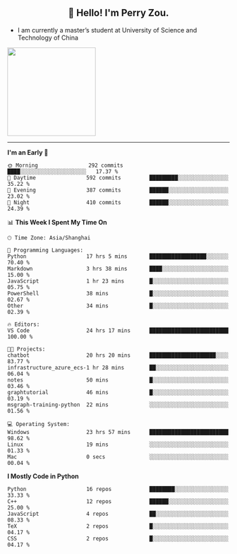 <h2 align="center">👋 Hello! I'm Perry Zou.</h2>

- I am currently a master’s student at University of Science and Technology of China

<img height=200 align="center" src="https://github-readme-stats.vercel.app/api?username=zonepg" />

-------

<!--START_SECTION:waka-->
**I'm an Early 🐤** 

```text
🌞 Morning                292 commits         ████░░░░░░░░░░░░░░░░░░░░░   17.37 % 
🌆 Daytime                592 commits         █████████░░░░░░░░░░░░░░░░   35.22 % 
🌃 Evening                387 commits         ██████░░░░░░░░░░░░░░░░░░░   23.02 % 
🌙 Night                  410 commits         ██████░░░░░░░░░░░░░░░░░░░   24.39 % 
```


📊 **This Week I Spent My Time On** 

```text
🕑︎ Time Zone: Asia/Shanghai

💬 Programming Languages: 
Python                   17 hrs 5 mins       ██████████████████░░░░░░░   70.40 % 
Markdown                 3 hrs 38 mins       ████░░░░░░░░░░░░░░░░░░░░░   15.00 % 
JavaScript               1 hr 23 mins        █░░░░░░░░░░░░░░░░░░░░░░░░   05.75 % 
PowerShell               38 mins             █░░░░░░░░░░░░░░░░░░░░░░░░   02.67 % 
Other                    34 mins             █░░░░░░░░░░░░░░░░░░░░░░░░   02.39 % 

🔥 Editors: 
VS Code                  24 hrs 17 mins      █████████████████████████   100.00 % 

🐱‍💻 Projects: 
chatbot                  20 hrs 20 mins      █████████████████████░░░░   83.77 % 
infrastructure_azure_ecs-1 hr 28 mins        ██░░░░░░░░░░░░░░░░░░░░░░░   06.04 % 
notes                    50 mins             █░░░░░░░░░░░░░░░░░░░░░░░░   03.46 % 
graphtutorial            46 mins             █░░░░░░░░░░░░░░░░░░░░░░░░   03.19 % 
msgraph-training-python  22 mins             ░░░░░░░░░░░░░░░░░░░░░░░░░   01.56 % 

💻 Operating System: 
Windows                  23 hrs 57 mins      █████████████████████████   98.62 % 
Linux                    19 mins             ░░░░░░░░░░░░░░░░░░░░░░░░░   01.33 % 
Mac                      0 secs              ░░░░░░░░░░░░░░░░░░░░░░░░░   00.04 % 
```

**I Mostly Code in Python** 

```text
Python                   16 repos            ████████░░░░░░░░░░░░░░░░░   33.33 % 
C++                      12 repos            ██████░░░░░░░░░░░░░░░░░░░   25.00 % 
JavaScript               4 repos             ██░░░░░░░░░░░░░░░░░░░░░░░   08.33 % 
TeX                      2 repos             █░░░░░░░░░░░░░░░░░░░░░░░░   04.17 % 
CSS                      2 repos             █░░░░░░░░░░░░░░░░░░░░░░░░   04.17 % 
```




<!--END_SECTION:waka-->
